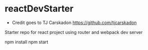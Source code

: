 # reactDevStarter
* Credit goes to TJ Carskadon
https://github.com/tjcarskadon

Starter repo for react project using router and webpack dev server

npm install
npm start
